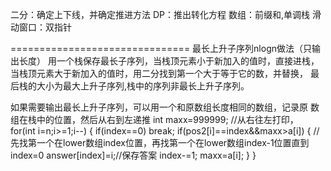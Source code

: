 二分：确定上下线，并确定推进方法
DP：推出转化方程
数组：前缀和,单调栈
滑动窗口：双指针

===============================
最长上升子序列nlogn做法（只输出长度）
用一个栈保存最长子序列，当栈顶元素小于新加入的值时，直接进栈，
当栈顶元素大于新加入的值时，用二分找到第一个大于等于它的数，并替换，
最后栈的大小为最大上升子序列,栈中的序列非最长上升子序列。

如果需要输出最长上升子序列，可以用一个和原数组长度相同的数组，记录原
数组在栈中的位置，然后从右到左递推
int maxx=999999; //从右往左打印，
for(int i=n;i>=1;i--) {
   if(index==0) break;
   if(pos2[i]==index&&maxx>a[i]) { //先找第一个在lower数组index位置，再找第一个在lower数组index-1位置直到index=0
      answer[index]=i;//保存答案
      index-=1;
      maxx=a[i];
   }
}


